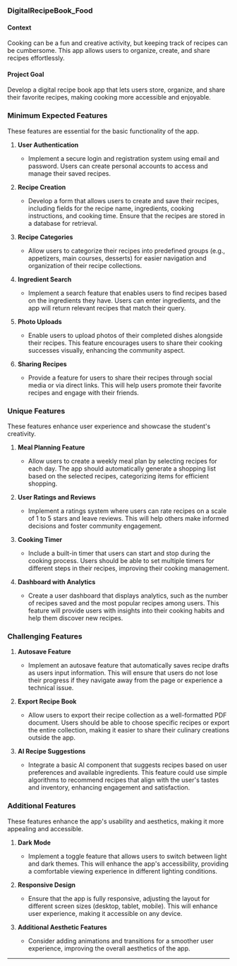 ### **DigitalRecipeBook_Food**

#### Context

Cooking can be a fun and creative activity, but keeping track of recipes can be cumbersome. This app allows users to organize, create, and share recipes effortlessly.

#### Project Goal

Develop a digital recipe book app that lets users store, organize, and share their favorite recipes, making cooking more accessible and enjoyable.

### **Minimum Expected Features**

These features are essential for the basic functionality of the app.

1. **User Authentication**

   - Implement a secure login and registration system using email and password. Users can create personal accounts to access and manage their saved recipes.

2. **Recipe Creation**

   - Develop a form that allows users to create and save their recipes, including fields for the recipe name, ingredients, cooking instructions, and cooking time. Ensure that the recipes are stored in a database for retrieval.

3. **Recipe Categories**

   - Allow users to categorize their recipes into predefined groups (e.g., appetizers, main courses, desserts) for easier navigation and organization of their recipe collections.

4. **Ingredient Search**

   - Implement a search feature that enables users to find recipes based on the ingredients they have. Users can enter ingredients, and the app will return relevant recipes that match their query.

5. **Photo Uploads**

   - Enable users to upload photos of their completed dishes alongside their recipes. This feature encourages users to share their cooking successes visually, enhancing the community aspect.

6. **Sharing Recipes**
   - Provide a feature for users to share their recipes through social media or via direct links. This will help users promote their favorite recipes and engage with their friends.

### **Unique Features**

These features enhance user experience and showcase the student's creativity.

1. **Meal Planning Feature**

   - Allow users to create a weekly meal plan by selecting recipes for each day. The app should automatically generate a shopping list based on the selected recipes, categorizing items for efficient shopping.

2. **User Ratings and Reviews**

   - Implement a ratings system where users can rate recipes on a scale of 1 to 5 stars and leave reviews. This will help others make informed decisions and foster community engagement.

3. **Cooking Timer**

   - Include a built-in timer that users can start and stop during the cooking process. Users should be able to set multiple timers for different steps in their recipes, improving their cooking management.

4. **Dashboard with Analytics**
   - Create a user dashboard that displays analytics, such as the number of recipes saved and the most popular recipes among users. This feature will provide users with insights into their cooking habits and help them discover new recipes.

### **Challenging Features**

1. **Autosave Feature**

   - Implement an autosave feature that automatically saves recipe drafts as users input information. This will ensure that users do not lose their progress if they navigate away from the page or experience a technical issue.

2. **Export Recipe Book**

   - Allow users to export their recipe collection as a well-formatted PDF document. Users should be able to choose specific recipes or export the entire collection, making it easier to share their culinary creations outside the app.

3. **AI Recipe Suggestions**
   - Integrate a basic AI component that suggests recipes based on user preferences and available ingredients. This feature could use simple algorithms to recommend recipes that align with the user's tastes and inventory, enhancing engagement and satisfaction.

### **Additional Features**

These features enhance the app's usability and aesthetics, making it more appealing and accessible.

1. **Dark Mode**

   - Implement a toggle feature that allows users to switch between light and dark themes. This will enhance the app's accessibility, providing a comfortable viewing experience in different lighting conditions.

2. **Responsive Design**

   - Ensure that the app is fully responsive, adjusting the layout for different screen sizes (desktop, tablet, mobile). This will enhance user experience, making it accessible on any device.

3. **Additional Aesthetic Features**
   - Consider adding animations and transitions for a smoother user experience, improving the overall aesthetics of the app.

---

